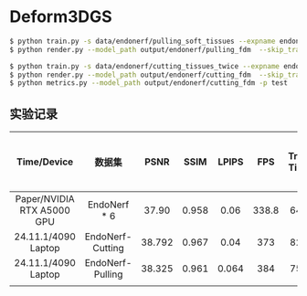 # Deform3DGS

```bash
$ python train.py -s data/endonerf/pulling_soft_tissues --expname endonerf/pulling_fdm --configs arguments/endonerf/default.py 
$ python render.py --model_path output/endonerf/pulling_fdm  --skip_train --reconstruct_test --configs arguments/endonerf/default.py

$ python train.py -s data/endonerf/cutting_tissues_twice --expname endonerf/cutting_fdm --configs arguments/endonerf/default.py 
$ python render.py --model_path output/endonerf/cutting_fdm  --skip_train --reconstruct_test --configs arguments/endonerf/default.py
$ python metrics.py --model_path output/endonerf/cutting_fdm -p test

```

## 实验记录

|        Time/Device         |      数据集      |  PSNR  | SSIM  | LPIPS |  FPS  | Train Time | GPU Memory | 迭代次数 |
| :------------------------: | :--------------: | :----: | :---: | :---: | :---: | :--------: | :--------: | :------: |
| Paper/NVIDIA RTX A5000 GPU |   EndoNerf * 6   | 37.90  | 0.958 | 0.06  | 338.8 |    64 s    |            |    3K    |
|    24.11.1/4090 Laptop     | EndoNerf-Cutting | 38.792 | 0.967 | 0.04  |  373  |    82 s    |     1G     |    3K    |
|    24.11.1/4090 Laptop     | EndoNerf-Pulling | 38.325 | 0.961 | 0.064 |  384  |    75 s    |     1G     |    3K    |
|                            |                  |        |       |       |       |            |            |          |